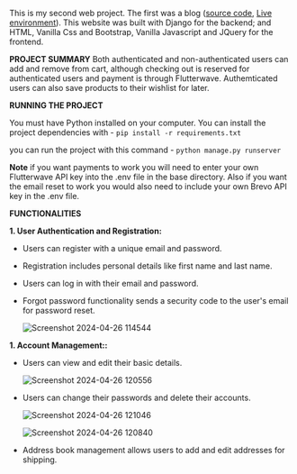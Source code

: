 This is my second web project. The first was a blog ([source code](https://github.com/chistev/Django-Blog), [Live environment](https://chistev.pythonanywhere.com/)).
This website was built with Django for the backend; and HTML, Vanilla Css and Bootstrap, Vanilla Javascript and JQuery for the frontend.

**PROJECT SUMMARY**
Both authenticated and non-authenticated users can add and remove from cart, although checking out is reserved for authenticated users and payment is through Flutterwave. Authemticated users can also save products to their wishlist for later.

**RUNNING THE PROJECT**

You must have Python installed on your computer. You can install the project dependencies with -
`pip install -r requirements.txt`

you can run the project with this command -
`python manage.py runserver`

**Note** if you want payments to work you will need to enter your own Flutterwave API key into the .env file in the base directory. Also if you want the email reset to work you would also need to include your own Brevo API key in the .env file.

**FUNCTIONALITIES**

**1. User Authentication and Registration:**
* Users can register with a unique email and password.
* Registration includes personal details like first name and last name.
* Users can log in with their email and password.
* Forgot password functionality sends a security code to the user's email for password reset.

  ![Screenshot 2024-04-26 114544](https://github.com/chistev/Django-Ecommerce/assets/115540580/51810d34-b9c5-4cc0-87b7-721343d9f5f6)

**1. Account Management::**
* Users can view and edit their basic details.

  ![Screenshot 2024-04-26 120556](https://github.com/chistev/Django-Ecommerce/assets/115540580/5552e355-28f1-40a8-b807-8470668bafa7)

* Users can change their passwords and delete their accounts.

  ![Screenshot 2024-04-26 121046](https://github.com/chistev/Django-Ecommerce/assets/115540580/922476b4-39c0-4d39-99b5-f03c8489ea01)

  ![Screenshot 2024-04-26 120840](https://github.com/chistev/Django-Ecommerce/assets/115540580/f831efc0-d355-448c-a3db-b4b1b96395ea)
  
* Address book management allows users to add and edit addresses for shipping.
  
